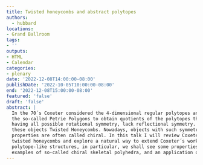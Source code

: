 ```yaml
---
title: Twisted honeycombs and abstract polytopes
authors:
  - hubbard
locations:
- Grand Ballroom
tags:
- ''
outputs:
- HTML
- Calendar
categories:
- plenary
date: '2022-12-08T14:00:00-08:00'
publishDate: '2022-10-05T10:00:00-08:00'
end: '2022-12-08T15:00:00-08:00'
featured: 'false'
draft: 'false'
abstract: |
  In the 70´s Coxeter considered the 4-dimensional regular polytopes and used
  the so-called Petrie Polygons to obtain quotients of the polytopes that, while
  having all possible rotational symmetry, lack reflectional symmetry. He called
  these objects Twisted Honeycombs. Nowadays, objects with such symmetry
  properties are often called chiral. In this talk I will review Coxeter´s
  twisted honeycombs and explore a natural way to extend Coxeter´s work to
  polytope-like structures, in particular, we shall see some properties and
  examples of so-called chiral skeletal polyhedra, and an application of them.
---
```


